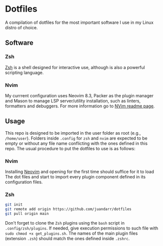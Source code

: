 # Dotfiles

A compilation of dotfiles for the most important software I use in my Linux distro of choice.

## Software

### Zsh
[Zsh](https://zsh.sourceforge.io) is a shell designed for interactive use, although is also a powerful scripting
language.

### Nvim
My currrent configuration uses Neovim 8.3, Packer as the plugin manager and 
Mason to manage LSP server/utility installation, such as linters, formatters 
and debuggers.
For more information go to [NVim readme page](.config/nvim/README.md).

## Usage
This repo is designed to be imported in the user folder as root (e.g., `/home/user`).
Folders inside `.config` for `zsh` and `nvim` are expected to be empty or without
any file name conflicting with the ones defined in this repo. The usual procedure
to put the dotfiles to use is as follows:

### Nvim
Installing [Neovim](https://neovim.io/) and opening for the first time should suffice for it to load The
dot files and start to import every plugin component defined in its configuration
files.  

### Zsh

```bash
git init
git remote add origin https://github.com/juandarr/dotfiles
git pull origin main
```

Don't forget to clone the `Zsh` plugins using the `bash` script in `.config/zsh/plugins`.
If needed, give execution permissions to such file with `sudo chmod +x get_plugins.sh`.
The names of the main plugin files (extension `.zsh`) should match the ones defined
inside `.zshrc`.
